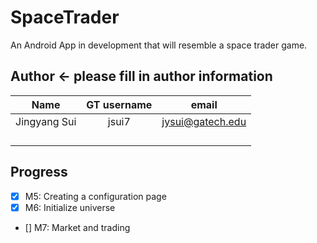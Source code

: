 # SpaceTrader
An Android App in development that will resemble a space trader game. 

## Author <- please fill in author information
Name|GT username|email
:-:|:-:|:-:
Jingyang Sui|jsui7|jysui@gatech.edu
||
||
||
||

## Progress
- [x] M5: Creating a configuration page  
- [x] M6: Initialize universe  
- [] M7: Market and trading